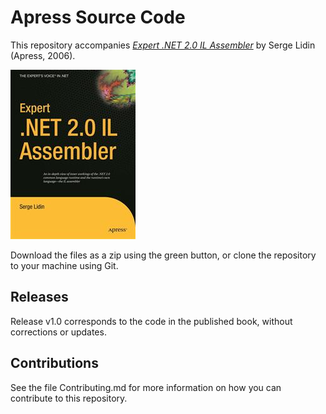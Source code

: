 # Apress Source Code

This repository accompanies [*Expert .NET 2.0 IL Assembler*](http://www.apress.com/9781590596463) by Serge Lidin (Apress, 2006).

![Cover image](9781590596463.jpg)

Download the files as a zip using the green button, or clone the repository to your machine using Git.

## Releases

Release v1.0 corresponds to the code in the published book, without corrections or updates.

## Contributions

See the file Contributing.md for more information on how you can contribute to this repository.
